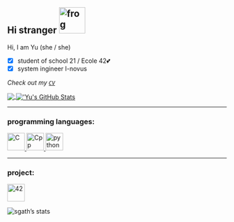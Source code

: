 Hi stranger <img alt="frog" 
     width="60"
     height="60" 
     src="https://github.com/yukovalski/yukovalski/blob/main/icon/static-assets-upload2932538397053031834.gif?raw=true"/>
---

Hi, I am Yu (she / she)
- [X] student of school 21 / Ecole 42💕
- [X] system ingineer I-novus

*Check out my [`CV`](https://github.com/yukovalski/yukovalski/blob/main/CV_Kovalski_YU.pdf)*


<a href="https://github.com/yukovalski/yukovalski">
  <img align="center" src="https://github-readme-stats.vercel.app/api/top-langs/?username=yukovalski&hide=java,html,tex&title_color=ffffff&text_color=c9cacc&icon_color=2bbc8a&bg_color=1d1f21&langs_count=3" />
</a>
<a href="https://github.com/yukovalski/yukovalski">
  <img align="center" src="https://github-readme-stats.vercel.app/api?username=yukovalski&show_icons=true&line_height=27&count_private=true&title_color=ffffff&text_color=c9cacc&icon_color=2bbc8a&bg_color=1d1f21" alt="'Yu's GitHub Stats" />
</a>

---
### programming languages: ###
<p>

  <a href="https://github.com/yukovalski?tab=repositories&q=&type=&language=c&sort=">
    <img alt="C" 
     width="40"
     height="40" 
     src="https://raw.githubusercontent.com/yukovalski/yukovalski/c53268d9b6cb14eb4e7fb755bb15f55ad140b31a/icon/c.svg"/>
  </a>
  
  <a href="https://github.com/yukovalski?tab=repositories&q=&type=&language=c%2B%2B&sort=">
    <img alt="Cpp" 
    width="40"
    height="40" 
    src="https://raw.githubusercontent.com/yukovalski/yukovalski/43276b1ca139000ea25533df2c50f03f39d60bd0/icon/cplusplus.svg"/>
  </a>
   
  <a href="https://github.com/yukovalski?tab=repositories&q=&type=&language=python&sort=">
    <img alt="python" 
    width="40"
    height="40" 
    src="https://raw.githubusercontent.com/yukovalski/yukovalski/43276b1ca139000ea25533df2c50f03f39d60bd0/icon/python.svg"/>
  </a>
</p>

---
### project: ###
<p>
    <a href="https://github.com/yukovalski?tab=repositories&q=42cursus&type=&language=&sort=">
    <img alt="42" 
    width="40"
    height="40" 
    src="https://raw.githubusercontent.com/yukovalski/yukovalski/43276b1ca139000ea25533df2c50f03f39d60bd0/icon/42.svg"/>
  </a>
</p>

![sgath’s stats](https://badge42.herokuapp.com/api/stats/sgath)
